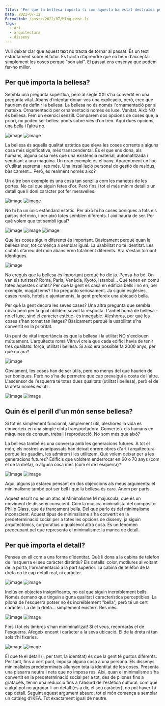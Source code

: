 ```yaml
---
Títol: 'Per què la bellesa importa (i com aquesta ha estat destruïda per la "usabilitat")'
Data: 2022-07-12
Permalink: /posts/2022/07/blog-post-1/
Tags:
  - art
  - arquitectura
  - disseny
---
```



Vull deixar clar que aquest text no tracta de tornar al passat. És un text estrictament sobre el futur. Es tracta d’aprendre que no hem d'acceptar simplement les coses perquè "son així". El passat ens ensenya que podem fer-ho millor. 

Per què importa la bellesa? 
------
Sembla una pregunta supèrflua, però al segle XXI s'ha convertit en una pregunta vital. Abans d'intentar donar-vos una explicació, però, crec que hauríem de definir la bellesa. La bellesa no és només l'ornamentació per si mateixa. Ornamentació per ornamentació només és luxe. Vanitat. Això NO és bellesa. Fem un exercici senzill. Comparem dos opcions de coses que, a priori, no poden ser belles: ponts sobre vies d’un tren. Aquí dues opcions, una bella i l’altra no.

![image](https://user-images.githubusercontent.com/37799605/178457904-902164b7-74ec-4710-b922-1e5475aa9a0d.png)
![image](https://user-images.githubusercontent.com/37799605/178458230-eb093c98-c9e3-441c-9595-fc2b18e945a0.png)

La bellesa és aquella qualitat estètica que eleva les coses corrents a alguna cosa més significativa, més transcendental. És el que ens dona, als humans, alguna cosa més que una existència material, automatitzada i semblant a una màquina. Un gran exemple és el bany. Aparentment un lloc d'utilitat suprema i res més. Una instal·lació personal de gestió de residus, bàsicament... Però, és realment només això?

Un altre bon exemple és una cosa tan senzilla com les manetes de les portes. No cal que siguin fetes d'or. Però fins i tot el més mínim detall o un detall que li doni caràcter pot fer meravelles.

![image](https://user-images.githubusercontent.com/37799605/178458455-ce566e2f-0a3f-4e18-8d31-b114fbbbd9f8.png)
![image](https://user-images.githubusercontent.com/37799605/178458473-d499553a-a6e3-4154-b3df-b339c611b0f1.png)

No hi ha un únic estàndard estètic. Per això hi ha coses boniques a tots els països del món, i per això totes semblen diferents. I així hauria de ser. Per què volem que tot sembli igual?

![image](https://user-images.githubusercontent.com/37799605/178458524-e33a894d-abda-4cce-9910-32a2a67a18df.png)
![image](https://user-images.githubusercontent.com/37799605/178458548-1f19afcb-25c7-4bc9-8230-ec1af7465036.png)
![image](https://user-images.githubusercontent.com/37799605/178458560-98b021d7-9e36-4c64-a566-6e8112d411a4.png)

Que les coses siguin diferents és important. Bàsicament perquè quan la bellesa mor, tot comença a semblar igual. La usabilitat no té identitat. Les ciutats d'arreu del món abans eren totalment diferents. Ara s'estan tornant idèntiques.

![image](https://user-images.githubusercontent.com/37799605/178459271-aec8e256-605c-4fa3-898f-69b5380a5b0a.png)

No creguis que la bellesa és important perquè ho dic jo. Pensa-ho bé. On van els turistes? Roma, París, Venècia, Kyoto, Istanbul... Què tenen en comú totes aquestes ciutats? Per què la gent es casa en edificis bells i no en, per exemple, magatzems? I ho pregunto seriosament. Ja siguin esglésies, cases rurals, hotels o ajuntaments, la gent prefereix una ubicació bella.

Per què la gent decora les seves cases? Una altra pregunta que sembla obvia però per la qual oblidem sovint la resposta. L'anhel humà de bellesa -no el luxe, sinó el caràcter estètic- és innegable. Aleshores, per què les coses s'han tornat tan lletges? Bàsicament perquè la usabilitat s'ha convertit en la prioritat.

Un punt de vital importància és que la bellesa i la utilitat NO s'exclouen mútuament. L'arquitecte romà Vitruvi creia que cada edifici havia de tenir tres qualitats: força, utilitat i bellesa. Si això era possible fa 2000 anys, per què no ara?
 
![image](https://user-images.githubusercontent.com/37799605/178459364-3acaafe3-5d79-4f42-9302-6efdc9e07380.png)

Òbviament, les coses han de ser útils, però no menys del que haurien de ser boniques. Però no s'ha de permetre que cap prevalgui a costa de l'altre. L'ascensor de l'esquerra té totes dues qualitats (utilitat i bellesa), però el de la dreta només és útil:

![image](https://user-images.githubusercontent.com/37799605/178458728-b7db1370-abd7-4579-a681-874fe7d6f52f.png)
![image](https://user-images.githubusercontent.com/37799605/178458743-66bec569-9f70-4094-9b4f-46e80fa9d173.png)

Quin és el perill d'un món sense bellesa? 
------

Si tot és simplement funcional, simplement útil, aleshores la vida es converteix en una simple cinta transportadora. Converteix els humans en màquines de consum, treball i reproducció. No som més que això?

La bellesa també és una conversa amb les generacions futures. A tot el món, els nostres avantpassats han deixat enrere obres d'art i arquitectura perquè les gaudim, les admirem i les utilitzem. Què volem deixar per a les generacions futures? Edificis que voldrem enderrocar en 60 o 70 anys (com el de la dreta), o alguna cosa més (com el de l’esquerra)?

![image](https://user-images.githubusercontent.com/37799605/178458881-6a07ef8f-ac7a-45f5-9891-0dcec4d19629.png)
![image](https://user-images.githubusercontent.com/37799605/178458896-0e744cc4-d946-4e55-8edc-7ad272a23a29.png)

Aquí, alguns ja estareu pensant en dos objeccions als meus arguments: el minimalisme també pot ser bell i que la bellesa és cara. Anem per parts.

Aquest escrit no és un atac al Minimalisme M majúscula, que és un moviment de disseny conscient. Com la música minimalista del compositor Philip Glass, que és francament bella. Del que parlo és del minimalisme inconscient. Aquest tipus de minimalisme s'ha convertit en la predeterminació social per a totes les opcions de disseny, ja siguin arquitectònics, corporatius o qualsevol altra cosa. És un fenomen preocupant pel que representa el minimalisme: la manca de detall.

Per què importa el detall? 
------

Penseu en ell com a una forma d’identitat. Què li dona a la cabina de telèfon de l'esquerra el seu caràcter distintiu? Els detalls: color, motllures al voltant de la porta, l'ornamentació a la part superior. La cabina de telèfon de la dreta no té cap detall real, ni caràcter.

![image](https://user-images.githubusercontent.com/37799605/178458951-e52a9faa-eee8-4475-9336-9636ac774047.png)
![image](https://user-images.githubusercontent.com/37799605/178458969-c96598af-770d-4da3-a467-628871dbf878.png)

Inclús en objectes insignificants, no cal que siguin increïblement bells. Només demano que tinguin alguna qualitat i característica perceptibles. La pilona de l'esquerra potser no és increïblement "bella", però té un cert caràcter. La de la dreta... simplement existeix. Res més.

![image](https://user-images.githubusercontent.com/37799605/178459018-2d062c1a-d763-47c4-8e9f-94909ec26fa1.png)
![image](https://user-images.githubusercontent.com/37799605/178459027-c8e198b9-6ba6-4f06-ad0c-7858078e9d02.png)

Fins i tot els timbres s’han miniminalitzat! Si el veus, recordaràs el de l'esquerra. Afegeix encant i caràcter a la seva ubicació. El de la dreta ni tan sols t’hi fixaries.

![image](https://user-images.githubusercontent.com/37799605/178459070-d330c28f-400f-480d-99b0-2a1340eaffb3.png)
![image](https://user-images.githubusercontent.com/37799605/178459090-9a1e019c-b78c-4417-bb49-38bb769ca382.png)

El que té el detall (i, per tant, la identitat) és que la gent té gustos diferents. Per tant, fins a cert punt, imposa alguna cosa a una persona. Els dissenys minimalistes predeterminats allunyen tota la identitat de les coses. Presenta una pissarra neutra i neta que no imposa res. Així, quan el minimalisme s'ha convertit en la predeterminació social per a tot, des de pilones fins a gratacels, tenim una reducció fins a l'absurd de l'estètica cultural: com que a algú pot no agradar-li un detall (és a dir, el seu caràcter), no pot haver-hi cap detall. Seguint aquest argument absurd, tot el món comença a semblar un catàleg d’IKEA. Tot exactament igual de neutre.
